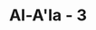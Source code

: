 ---
title: "Al-A'la - 3"
no: 3
arabic_no: ٣
ayah: وَالَّذِيْ قَدَّرَ فَهَدٰىۖ 
translation: "Yang menentukan kadar (masing-masing) dan memberi petunjuk,"
tafsir: "Allah menerangkan bahwa Dialah yang menciptakan dan menyempurnakan penciptaan segala makhluk. Allah pula yang menentukan segala sesuatu menurut bentuk dan ukuran yang tepat dan seimbang. Di samping itu, Dia menetapkan ketentuan-ketentuan dan hukum-hukum yang berlaku bagi tiap-tiap makhluk-Nya, sehingga dapat hidup berkembang biak, dan menjaga hidupnya masing-masing.\n\nAllah-lah yang menumbuhkan rumput-rumputan yang hijau dan segar untuk makanan binatang dan ternak yang kemudian dijadikan-Nya kering dengan warna kehitam-hitaman. Allah-lah yang menumbuhkan rumput-rumputan dan mengubahnya menjadi kering, bukanlah patung-patung yang disembah oleh orang kafir itu."
---